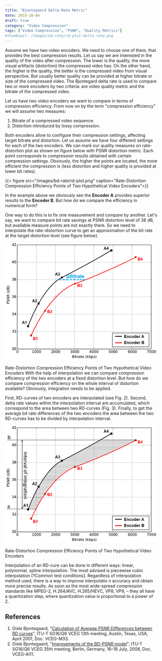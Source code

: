 ```yaml
---
title: "Bjontegaard Delta-Rate Metric"
date: 2019-10-04
draft: true
category: "Video Compression"
tags: ["Video Compression", "PSNR", "Quality Metrics"]
#thumbnail: /images/bd-rate/rd-plot-delta-rate.png
---
```


Assume we have two video encoders. We need to choose one of them, that provides the best compression results.
Let us say we are interested in the quality of the video after compression. The lower is the quality, the more visual artifacts (distortion) the compressed video has. On the other hand, the higher is the quality, the better is the compressed video from visual perspective. But usually better quality can be provided at higher bitrate or size of the compressed video.
The Bjontegard delta rate is used to compare two or more encoders by two criteria: are video quality metric and the bitrate of the compressed video.

<!--more-->

Let us have two video encoders we want to compare in terms of compression efficiency.
From now on by the term "compression efficiency" we will assume two measures:

1. Bitrate of a compressed video sequence.
2. Distortion introduced by lossy compression.

Both encoders allow to configure their compression settings, affecting
target bitrate and distortion.
Let us assume we have four different settings for each of the two encoders.
We can mark our quality measures on rate-distortion plot as shown on figure
below with PSNR distortion metric.
Each point corresponds to compression results obtained with certain compression
settings.
Obviously, the higher the points are located, the more efficient the compression
is (less distortion and higher quality is provided at lower bit rates).

{{< figure src="/images/bd-rate/rd-plot.png" caption="Rate-Distortion Compression Efficiency Points of Two Hypothetical Video Encoders">}}
 
In the example above we obviously see the **Encoder A**
provides superior results to the **Encoder B**.
But how do we compare the efficiency in numerical form?

One way to do this is to fix one measurement and compare by another.
Let's say, we want to compare bit rate savings at PSNR distortion level
of 38 dB, but available measure points are not exactly there.
So we need to interpolate the rate-distortion curve to get an approximation
of the bit rate at the target distortion level (see figure below).

![](/images/bd-rate/rd-plot-interpol.png)

Rate-Distortion Compression Efficiency Points of Two Hypothetical Video
Encoders
With the help of interpolation we can compare compression efficiency of
the two encoders at a fixed distortion level.
But how do we compare compression efficiency on the whole interval of distortion
available? Obviously, integration needs to be applied.

First, RD-curves of two encoders are interpolated (see Fig. 2).
Second, delta rate values within the interpolation interval are accumulated,
which correspond to the area between two RD-curves (Fig. 3).
Finally, to get the average bit rate differences of the two encoders the
area between the two RD-curves has to be divided by interpolation interval.

![](/images/bd-rate/rd-plot-delta-rate.png)

Rate-Distortion Compression Efficiency Points of Two Hypothetical Video
Encoders

Interpolation of an RD-cure can be done in different ways: linear, polynomial,
spline interpolation.
The most advised is piecewise cubic interpolation [?Common test conditions].
Regardless of interpolation method used, there is a way to improve interpolatio
n accuracy and obtain more precise results.
As soon as the most wide-spread compression standards like MPEG-2, H.264/AVC,
H.265/HEVC, VP8, VP9, – they all have a quantization step, where quantization
value is proportional to a power of 2.


## References

1. Gisle Bjontegaard, "[Calculation of Average PSNR Differences between RD curves](http://wftp3.itu.int/av-arch/video-site/0104_Aus/)", ITU-T SG16/Q6 VCEG 13th meeting, Austin, Texas, USA, April 2001, Doc. VCEG-M33.
2. Gisle Bjontegaard, "[Improvements of the BD-PSNR model](http://wftp3.itu.int/av-arch/video-site/0807_Ber/)", ITU-T SG16/Q6 VCEG 35th meeting, Berlin, Germany, 16–18 July, 2008, Doc. VCEG-AI11.